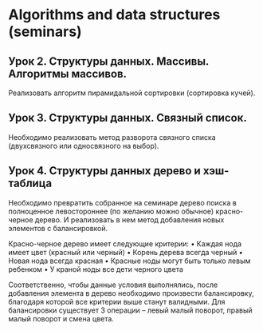 # Algorithms and data structures (seminars)

## Урок 2. Структуры данных. Массивы. Алгоритмы массивов.

Реализовать алгоритм пирамидальной сортировки (сортировка кучей).


## Урок 3. Структуры данных. Связный список.

Необходимо реализовать метод разворота связного списка (двухсвязного или односвязного на выбор).


## Урок 4. Структуры данных дерево и хэш-таблица

Необходимо превратить собранное на семинаре дерево поиска в полноценное левостороннее (по желанию можно обычное) красно-черное дерево. И реализовать в нем метод добавления новых элементов с балансировкой.

Красно-черное дерево имеет следующие критерии:
• Каждая нода имеет цвет (красный или черный)
• Корень дерева всегда черный
• Новая нода всегда красная
• Красные ноды могут быть только левым ребенком
• У краной ноды все дети черного цвета

Соответственно, чтобы данные условия выполнялись, после добавления элемента в дерево необходимо произвести балансировку, благодаря которой все критерии выше станут валидными. Для балансировки существует 3 операции – левый малый поворот, правый малый поворот и смена цвета.
